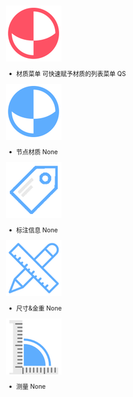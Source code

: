 ![材质菜单](./res/设置材质.png ':size=128x128')

+ 材质菜单
  可快速赋予材质的列表菜单  QS

![节点材质](./res/物体材质.png ':size=128x128')

+ 节点材质
  None

![标注信息](./res/标注信息.png ':size=128x128')

+ 标注信息
  None

![尺寸&金重](./res/尺寸&金重.png ':size=128x128')

+ 尺寸&金重
  None

![测量](./res/测量.png ':size=128x128')

+ 测量
  None

